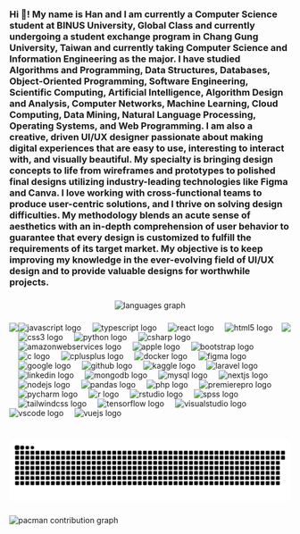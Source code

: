 <h3 align="left">Hi 👋! My name is Han and I am currently a Computer Science student at BINUS University, Global Class and currently undergoing a student exchange program in Chang Gung University, Taiwan and currently taking Computer Science and Information Engineering as the major. I have studied Algorithms and Programming, Data Structures, Databases, Object-Oriented Programming, Software Engineering, Scientific Computing, Artificial Intelligence, Algorithm Design and Analysis, Computer Networks, Machine Learning, Cloud Computing, Data Mining, Natural Language Processing, Operating Systems, and Web Programming. I am also a creative, driven UI/UX designer passionate about making digital experiences that are easy to use, interesting to interact with, and visually beautiful. My specialty is bringing design concepts to life from wireframes and prototypes to polished final designs utilizing industry-leading technologies like Figma and Canva. I love working with cross-functional teams to produce user-centric solutions, and I thrive on solving design difficulties. My methodology blends an acute sense of aesthetics with an in-depth comprehension of user behavior to guarantee that every design is customized to fulfill the requirements of its target market. My objective is to keep improving my knowledge in the ever-evolving field of UI/UX design and to provide valuable designs for worthwhile projects.</h3>

###

<div align="center">
  <img src="https://github-readme-stats.vercel.app/api/top-langs?username=Han-Ji-Pyeong&locale=en&hide_title=false&layout=compact&card_width=320&langs_count=9&theme=dracula&hide_border=false" height="250" alt="languages graph"  />
</div>

###
<img align="left" height="150" src="https://media3.giphy.com/media/v1.Y2lkPTc5MGI3NjExYnd3cTBkYWVqb2diMTdreWczbHJlcjdwZThqcGNwYzI4bXRoaTZicSZlcD12MV9pbnRlcm5hbF9naWZfYnlfaWQmY3Q9Zw/3oz8xOFbOFNwmcZPaM/giphy.gif"  />
<img align="right" height="150" src="https://media3.giphy.com/media/v1.Y2lkPTc5MGI3NjExYnd3cTBkYWVqb2diMTdreWczbHJlcjdwZThqcGNwYzI4bXRoaTZicSZlcD12MV9pbnRlcm5hbF9naWZfYnlfaWQmY3Q9Zw/3oz8xOFbOFNwmcZPaM/giphy.gif"  />

###

<div align="left">
  <img src="https://cdn.jsdelivr.net/gh/devicons/devicon/icons/javascript/javascript-original.svg" height="30" alt="javascript logo"  />
  <img width="12" />
  <img src="https://cdn.jsdelivr.net/gh/devicons/devicon/icons/typescript/typescript-original.svg" height="30" alt="typescript logo"  />
  <img width="12" />
  <img src="https://cdn.jsdelivr.net/gh/devicons/devicon/icons/react/react-original.svg" height="30" alt="react logo"  />
  <img width="12" />
  <img src="https://cdn.jsdelivr.net/gh/devicons/devicon/icons/html5/html5-original.svg" height="30" alt="html5 logo"  />
  <img width="12" />
  <img src="https://cdn.jsdelivr.net/gh/devicons/devicon/icons/css3/css3-original.svg" height="30" alt="css3 logo"  />
  <img width="12" />
  <img src="https://cdn.jsdelivr.net/gh/devicons/devicon/icons/python/python-original.svg" height="30" alt="python logo"  />
  <img width="12" />
  <img src="https://cdn.jsdelivr.net/gh/devicons/devicon/icons/csharp/csharp-original.svg" height="30" alt="csharp logo"  />
  <img width="12" />
  <img src="https://cdn.jsdelivr.net/gh/devicons/devicon/icons/amazonwebservices/amazonwebservices-line-wordmark.svg" height="30" alt="amazonwebservices logo"  />
  <img width="12" />
  <img src="https://cdn.jsdelivr.net/gh/devicons/devicon/icons/apple/apple-original.svg" height="30" alt="apple logo"  />
  <img width="12" />
  <img src="https://cdn.jsdelivr.net/gh/devicons/devicon/icons/bootstrap/bootstrap-original.svg" height="30" alt="bootstrap logo"  />
  <img width="12" />
  <img src="https://cdn.jsdelivr.net/gh/devicons/devicon/icons/c/c-original.svg" height="30" alt="c logo"  />
  <img width="12" />
  <img src="https://cdn.jsdelivr.net/gh/devicons/devicon/icons/cplusplus/cplusplus-original.svg" height="30" alt="cplusplus logo"  />
  <img width="12" />
  <img src="https://cdn.jsdelivr.net/gh/devicons/devicon/icons/docker/docker-original.svg" height="30" alt="docker logo"  />
  <img width="12" />
  <img src="https://cdn.jsdelivr.net/gh/devicons/devicon/icons/figma/figma-original.svg" height="30" alt="figma logo"  />
  <img width="12" />
  <img src="https://cdn.jsdelivr.net/gh/devicons/devicon/icons/google/google-original.svg" height="30" alt="google logo"  />
  <img width="12" />
  <img src="https://cdn.jsdelivr.net/gh/devicons/devicon/icons/github/github-original.svg" height="30" alt="github logo"  />
  <img width="12" />
  <img src="https://cdn.jsdelivr.net/gh/devicons/devicon/icons/kaggle/kaggle-original.svg" height="30" alt="kaggle logo"  />
  <img width="12" />
  <img src="https://cdn.jsdelivr.net/gh/devicons/devicon/icons/laravel/laravel-original.svg" height="30" alt="laravel logo"  />
  <img width="12" />
  <img src="https://cdn.jsdelivr.net/gh/devicons/devicon/icons/linkedin/linkedin-original.svg" height="30" alt="linkedin logo"  />
  <img width="12" />
  <img src="https://cdn.jsdelivr.net/gh/devicons/devicon/icons/mongodb/mongodb-original.svg" height="30" alt="mongodb logo"  />
  <img width="12" />
  <img src="https://cdn.jsdelivr.net/gh/devicons/devicon/icons/mysql/mysql-original.svg" height="30" alt="mysql logo"  />
  <img width="12" />
  <img src="https://cdn.jsdelivr.net/gh/devicons/devicon/icons/nextjs/nextjs-original.svg" height="30" alt="nextjs logo"  />
  <img width="12" />
  <img src="https://cdn.jsdelivr.net/gh/devicons/devicon/icons/nodejs/nodejs-original.svg" height="30" alt="nodejs logo"  />
  <img width="12" />
  <img src="https://cdn.jsdelivr.net/gh/devicons/devicon/icons/pandas/pandas-original.svg" height="30" alt="pandas logo"  />
  <img width="12" />
  <img src="https://cdn.jsdelivr.net/gh/devicons/devicon/icons/php/php-original.svg" height="30" alt="php logo"  />
  <img width="12" />
  <img src="https://cdn.jsdelivr.net/gh/devicons/devicon/icons/premierepro/premierepro-plain.svg" height="30" alt="premierepro logo"  />
  <img width="12" />
  <img src="https://cdn.jsdelivr.net/gh/devicons/devicon/icons/pycharm/pycharm-original.svg" height="30" alt="pycharm logo"  />
  <img width="12" />
  <img src="https://cdn.jsdelivr.net/gh/devicons/devicon/icons/r/r-original.svg" height="30" alt="r logo"  />
  <img width="12" />
  <img src="https://cdn.jsdelivr.net/gh/devicons/devicon/icons/rstudio/rstudio-original.svg" height="30" alt="rstudio logo"  />
  <img width="12" />
  <img src="https://cdn.jsdelivr.net/gh/devicons/devicon/icons/spss/spss-original.svg" height="30" alt="spss logo"  />
  <img width="12" />
  <img src="https://cdn.jsdelivr.net/gh/devicons/devicon/icons/tailwindcss/tailwindcss-original-wordmark.svg" height="30" alt="tailwindcss logo"  />
  <img width="12" />
  <img src="https://cdn.jsdelivr.net/gh/devicons/devicon/icons/tensorflow/tensorflow-original.svg" height="30" alt="tensorflow logo"  />
  <img width="12" />
  <img src="https://cdn.jsdelivr.net/gh/devicons/devicon/icons/visualstudio/visualstudio-plain.svg" height="30" alt="visualstudio logo"  />
  <img width="12" />
  <img src="https://cdn.jsdelivr.net/gh/devicons/devicon/icons/vscode/vscode-original.svg" height="30" alt="vscode logo"  />
  <img width="12" />
  <img src="https://cdn.jsdelivr.net/gh/devicons/devicon/icons/vuejs/vuejs-original.svg" height="30" alt="vuejs logo"  />
</div>

###

<br clear="both">

<img src="https://raw.githubusercontent.com/Han-Ji-Pyeong/Han-Ji-Pyeong/output/snake.svg" alt="Snake animation" />

###

<picture>
  <source media="(prefers-color-scheme: dark)" srcset="https://raw.githubusercontent.com/Han-Ji-Pyeong/Han-Ji-Pyeong/output/pacman-contribution-graph-dark.svg">
  <source media="(prefers-color-scheme: light)" srcset="https://raw.githubusercontent.com/Han-Ji-Pyeong/Han-Ji-Pyeong/output/pacman-contribution-graph.svg">
  <img alt="pacman contribution graph" src="https://raw.githubusercontent.com/Han-Ji-Pyeong/Han-Ji-Pyeong/output/pacman-contribution-graph.svg">
</picture>

###
